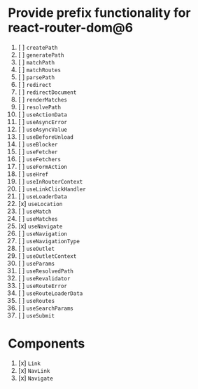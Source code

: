 # Provide prefix functionality for react-router-dom@6

1. [ ] `createPath`
1. [ ] `generatePath`
1. [ ] `matchPath`
1. [ ] `matchRoutes`
1. [ ] `parsePath`
1. [ ] `redirect`
1. [ ] `redirectDocument`
1. [ ] `renderMatches`
1. [ ] `resolvePath`
1. [ ] `useActionData`
1. [ ] `useAsyncError`
1. [ ] `useAsyncValue`
1. [ ] `useBeforeUnload`
1. [ ] `useBlocker`
1. [ ] `useFetcher`
1. [ ] `useFetchers`
1. [ ] `useFormAction`
1. [ ] `useHref`
1. [ ] `useInRouterContext`
1. [ ] `useLinkClickHandler`
1. [ ] `useLoaderData`
1. [x] `useLocation`
1. [ ] `useMatch`
1. [ ] `useMatches`
1. [x] `useNavigate`
1. [ ] `useNavigation`
1. [ ] `useNavigationType`
1. [ ] `useOutlet`
1. [ ] `useOutletContext`
1. [ ] `useParams`
1. [ ] `useResolvedPath`
1. [ ] `useRevalidator`
1. [ ] `useRouteError`
1. [ ] `useRouteLoaderData`
1. [ ] `useRoutes`
1. [ ] `useSearchParams`
1. [ ] `useSubmit`

# Components

1. [x] `Link`
1. [x] `NavLink`
1. [x] `Navigate`
